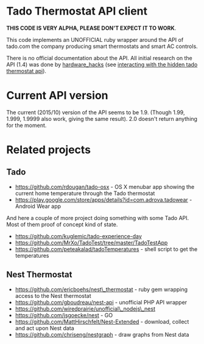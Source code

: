 # Tado Thermostat API client

**THIS CODE IS VERY ALPHA, PLEASE DON'T EXPECT IT TO WORK**.

This code implements an UNOFFICIAL ruby wrapper around the API of tado.com the company
producing smart thermostats and smart AC controls.

There is no official documentation about the API. All initial research on the API (1.4) was done by
[hardware_hacks](http://c-mobberley.com/wordpress/author/hardware_hacks/)
(see [interacting with the hidden tado thermostat api](http://c-mobberley.com/wordpress/2014/09/28/interacting-with-the-hidden-tado-thermostat-api/)).

# Current API version

The current (2015/10) version of the API seems to be 1.9. (Though 1.99, 1.999, 1.9999 also work, giving the same result).
2.0 doesn't return anything for the moment.

# Related projects

## Tado

* https://github.com/rdougan/tado-osx - OS X menubar app showing the current home temperature through the Tado thermostat
* https://play.google.com/store/apps/details?id=com.adrova.tadowear - Android Wear app

And here a couple of more project doing something with some Tado API. Most of them proof of concept kind of state.

* https://github.com/kuglemic/tado-experience-day
* https://github.com/MrXo/TadoTest/tree/master/TadoTestApp
* https://github.com/peteakalad/tadoTemperatures - shell script to get the temperatures


## Nest Thermostat

* https://github.com/ericboehs/nest\_thermostat - ruby gem wrapping access to the Nest thermostat
* https://github.com/gboudreau/nest-api - unofficial PHP API wrapper
* https://github.com/wiredprairie/unofficial\_nodejs\_nest
* https://github.com/jsgoecke/nest - GO
* https://github.com/MattHirschfelt/Nest-Extended - download, collect and act upon Nest data
* https://github.com/chriseng/nestgraph - draw graphs from Nest data

